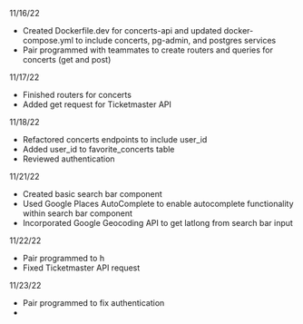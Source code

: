 11/16/22

- Created Dockerfile.dev for concerts-api and updated docker-compose.yml to include concerts, pg-admin, and postgres services
- Pair programmed with teammates to create routers and queries for concerts (get and post)

11/17/22

- Finished routers for concerts
- Added get request for Ticketmaster API

11/18/22

- Refactored concerts endpoints to include user_id
- Added user_id to favorite_concerts table
- Reviewed authentication

11/21/22

- Created basic search bar component
- Used Google Places AutoComplete to enable autocomplete functionality within search bar component
- Incorporated Google Geocoding API to get latlong from search bar input

11/22/22

- Pair programmed to h
- Fixed Ticketmaster API request

11/23/22

- Pair programmed to fix authentication
-
